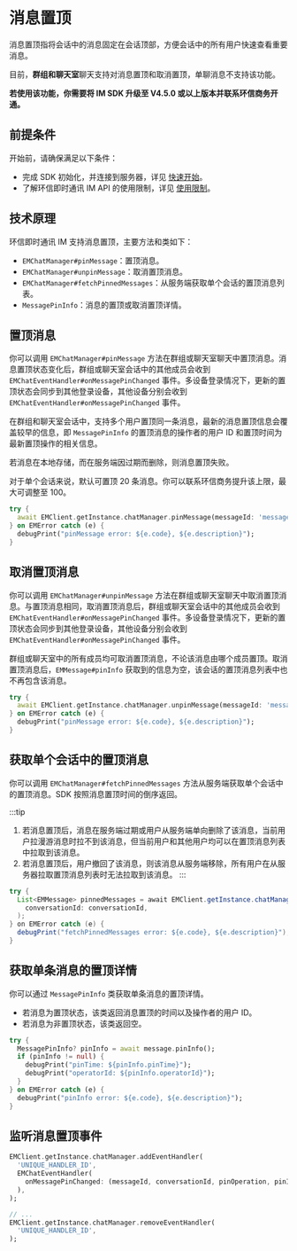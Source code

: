 # 消息置顶

消息置顶指将会话中的消息固定在会话顶部，方便会话中的所有用户快速查看重要消息。

目前，**群组和聊天室**聊天支持对消息置顶和取消置顶，单聊消息不支持该功能。

**若使用该功能，你需要将 IM SDK 升级至 V4.5.0 或以上版本并联系环信商务开通。**

## 前提条件

开始前，请确保满足以下条件：

- 完成 SDK 初始化，并连接到服务器，详见 [快速开始](quickstart.html)。
- 了解环信即时通讯 IM API 的使用限制，详见 [使用限制](/product/limitation.html)。

## 技术原理

环信即时通讯 IM 支持消息置顶，主要方法和类如下：

- `EMChatManager#pinMessage`：置顶消息。
- `EMChatManager#unpinMessage`：取消置顶消息。
- `EMChatManager#fetchPinnedMessages`：从服务端获取单个会话的置顶消息列表。
- `MessagePinInfo`：消息的置顶或取消置顶详情。

## 置顶消息

你可以调用 `EMChatManager#pinMessage` 方法在群组或聊天室聊天中置顶消息。消息置顶状态变化后，群组或聊天室会话中的其他成员会收到 `EMChatEventHandler#onMessagePinChanged` 事件。多设备登录情况下，更新的置顶状态会同步到其他登录设备，其他设备分别会收到 `EMChatEventHandler#onMessagePinChanged` 事件。

在群组和聊天室会话中，支持多个用户置顶同一条消息，最新的消息置顶信息会覆盖较早的信息，即 `MessagePinInfo` 的置顶消息的操作者的用户 ID 和置顶时间为最新置顶操作的相关信息。

若消息在本地存储，而在服务端因过期而删除，则消息置顶失败。

对于单个会话来说，默认可置顶 20 条消息。你可以联系环信商务提升该上限，最大可调整至 100。

```dart
try {
  await EMClient.getInstance.chatManager.pinMessage(messageId: 'messageId');
} on EMError catch (e) {
  debugPrint("pinMessage error: ${e.code}, ${e.description}");
}
```

## 取消置顶消息

你可以调用 `EMChatManager#unpinMessage` 方法在群组或聊天室聊天中取消置顶消息。与置顶消息相同，取消置顶消息后，群组或聊天室会话中的其他成员会收到 `EMChatEventHandler#onMessagePinChanged` 事件。多设备登录情况下，更新的置顶状态会同步到其他登录设备，其他设备分别会收到 `EMChatEventHandler#onMessagePinChanged` 事件。

群组或聊天室中的所有成员均可取消置顶消息，不论该消息由哪个成员置顶。取消置顶消息后，`EMMessage#pinInfo` 获取到的信息为空，该会话的置顶消息列表中也不再包含该消息。

```dart
try {
  await EMClient.getInstance.chatManager.unpinMessage(messageId: 'messageId');
} on EMError catch (e) {
  debugPrint("pinMessage error: ${e.code}, ${e.description}");
}
```

## 获取单个会话中的置顶消息

你可以调用 `EMChatManager#fetchPinnedMessages` 方法从服务端获取单个会话中的置顶消息。SDK 按照消息置顶时间的倒序返回。

:::tip
1. 若消息置顶后，消息在服务端过期或用户从服务端单向删除了该消息，当前用户拉漫游消息时拉不到该消息，但当前用户和其他用户均可以在置顶消息列表中拉取到该消息。
2. 若消息置顶后，用户撤回了该消息，则该消息从服务端移除，所有用户在从服务器拉取置顶消息列表时无法拉取到该消息。
:::

```java
try {
  List<EMMessage> pinnedMessages = await EMClient.getInstance.chatManager.fetchPinnedMessages(
    conversationId: conversationId,
  );
} on EMError catch (e) {
  debugPrint("fetchPinnedMessages error: ${e.code}, ${e.description}");
}
```

## 获取单条消息的置顶详情

你可以通过 `MessagePinInfo` 类获取单条消息的置顶详情。

- 若消息为置顶状态，该类返回消息置顶的时间以及操作者的用户 ID。
- 若消息为非置顶状态，该类返回空。

```dart
try {
  MessagePinInfo? pinInfo = await message.pinInfo();
  if (pinInfo != null) {
    debugPrint("pinTime: ${pinInfo.pinTime}");
    debugPrint("operatorId: ${pinInfo.operatorId}");
  }
} on EMError catch (e) {
  debugPrint("pinInfo error: ${e.code}, ${e.description}");
}
```

## 监听消息置顶事件

```dart
EMClient.getInstance.chatManager.addEventHandler(
  'UNIQUE_HANDLER_ID',
  EMChatEventHandler(
    onMessagePinChanged: (messageId, conversationId, pinOperation, pinInfo) {},
  ),
);

// ...
EMClient.getInstance.chatManager.removeEventHandler(
  'UNIQUE_HANDLER_ID',
);

```
